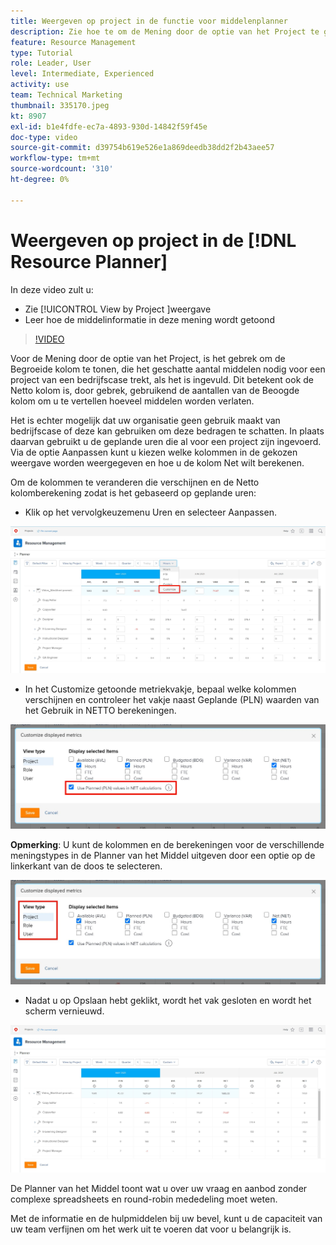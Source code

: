 ```yaml
---
title: Weergeven op project in de functie voor middelenplanner
description: Zie hoe te om de Mening door de optie van het Project te gebruiken en hoe de middelinformatie in deze mening wordt getoond.
feature: Resource Management
type: Tutorial
role: Leader, User
level: Intermediate, Experienced
activity: use
team: Technical Marketing
thumbnail: 335170.jpeg
kt: 8907
exl-id: b1e4fdfe-ec7a-4893-930d-14842f59f45e
doc-type: video
source-git-commit: d39754b619e526e1a869deedb38dd2f2b43aee57
workflow-type: tm+mt
source-wordcount: '310'
ht-degree: 0%

---
```


# Weergeven op project in de [!DNL Resource Planner]

In deze video zult u:

* Zie [!UICONTROL View by Project ]weergave
* Leer hoe de middelinformatie in deze mening wordt getoond

>[!VIDEO](https://video.tv.adobe.com/v/335170/?quality=12)

Voor de Mening door de optie van het Project, is het gebrek om de Begroeide kolom te tonen, die het geschatte aantal middelen nodig voor een project van een bedrijfscase trekt, als het is ingevuld. Dit betekent ook de Netto kolom is, door gebrek, gebruikend de aantallen van de Beoogde kolom om u te vertellen hoeveel middelen worden verlaten.

Het is echter mogelijk dat uw organisatie geen gebruik maakt van bedrijfscase of deze kan gebruiken om deze bedragen te schatten. In plaats daarvan gebruikt u de geplande uren die al voor een project zijn ingevoerd. Via de optie Aanpassen kunt u kiezen welke kolommen in de gekozen weergave worden weergegeven en hoe u de kolom Net wilt berekenen.

Om de kolommen te veranderen die verschijnen en de Netto kolomberekening zodat is het gebaseerd op geplande uren:

* Klik op het vervolgkeuzemenu Uren en selecteer Aanpassen.

![Optie aanpassen in vervolgkeuzemenu](assets/NetHours01.png)

* In het Customize getoonde metriekvakje, bepaal welke kolommen verschijnen en controleer het vakje naast Geplande (PLN) waarden van het Gebruik in NETTO berekeningen.

![Gebruik geplande waarden in de optie voor NETTO-berekeningen](assets/NetHours02.png)

**Opmerking**: U kunt de kolommen en de berekeningen voor de verschillende meningstypes in de Planner van het Middel uitgeven door een optie op de linkerkant van de doos te selecteren.

![Tekstopties weergeven](assets/NetHours03.jpg)

* Nadat u op Opslaan hebt geklikt, wordt het vak gesloten en wordt het scherm vernieuwd.

![Hulpprogramma voor bronnenplanner](assets/NetHours04.jpg)

De Planner van het Middel toont wat u over uw vraag en aanbod zonder complexe spreadsheets en round-robin mededeling moet weten.

Met de informatie en de hulpmiddelen bij uw bevel, kunt u de capaciteit van uw team verfijnen om het werk uit te voeren dat voor u belangrijk is.
